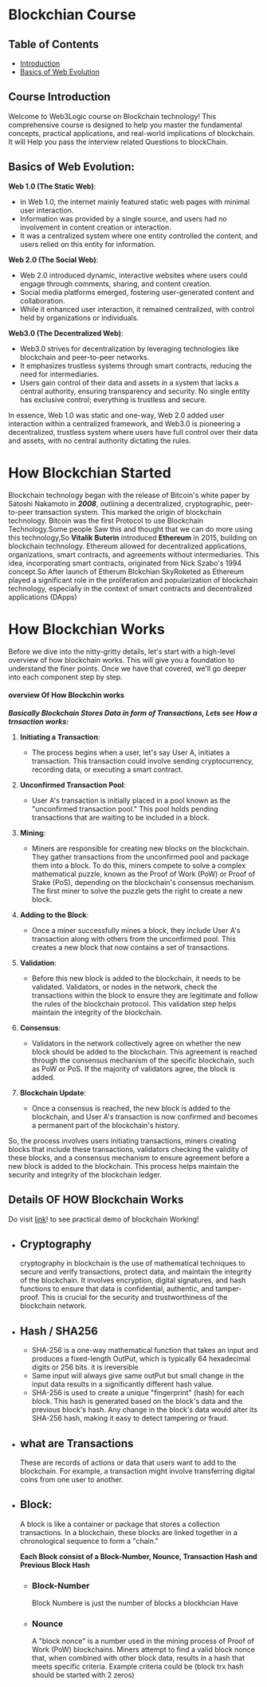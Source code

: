 # Blockchian Course

## Table of Contents

- [Introduction](#CourseIntroduction)
- [Basics of Web Evolution](#BasicsofWebEvolution)


## Course Introduction
Welcome to Web3Logic course  on Blockchain technology! This comprehensive course is designed to help you master the fundamental concepts, practical applications, and real-world implications of blockchain. It will Help you pass the interview related Questions to blockChain. 

## Basics of Web Evolution:
 


**Web 1.0 (The Static Web)**:
   - In Web 1.0, the internet mainly featured static web pages with minimal user interaction.
   - Information was provided by a single source, and users had no involvement in content creation or interaction.
   - It was a centralized system where one entity controlled the content, and users relied on this entity for information.

**Web 2.0 (The Social Web)**:
   - Web 2.0 introduced dynamic, interactive websites where users could engage through comments, sharing, and content creation.
   - Social media platforms emerged, fostering user-generated content and collaboration.
   - While it enhanced user interaction, it remained centralized, with control held by organizations or individuals.

**Web3.0 (The Decentralized Web)**:
   - Web3.0 strives for decentralization by leveraging technologies like blockchain and peer-to-peer networks.
   - It emphasizes trustless systems through smart contracts, reducing the need for intermediaries.
   - Users gain control of their data and assets in a system that lacks a central authority, ensuring transparency and security. No single entity has exclusive control; everything is trustless and secure.

In essence, Web 1.0 was static and one-way, Web 2.0 added user interaction within a centralized framework, and Web3.0 is pioneering a decentralized, trustless system where users have full control over their data and assets, with no central authority dictating the rules.

# How Blockchian Started
Blockchain technology began with the release of Bitcoin's white paper by Satoshi Nakamoto in ***2008***, outlining a decentralized, cryptographic, peer-to-peer transaction system. This marked the origin of blockchain technology.
Bitcoin was the first Protocol to use Blockchain Technology.Some people Saw this and thought that we can do more using this technology,So **Vitalik Buterin** introduced **Ethereum** in 2015, building on blockchain technology. Ethereum allowed for decentralized applications, organizations, smart contracts, and agreements without intermediaries. This idea, incorporating smart contracts, originated from Nick Szabo's 1994 concept.So After launch of Etherum Blckchian SkyRoketed as  Ethereum played a significant role in the proliferation and popularization of blockchain technology, especially in the context of smart contracts and decentralized applications (DApps)

# How Blockchian Works
Before we dive into the nitty-gritty details, let's start with a high-level overview of how blockchain works. This will give you a foundation to understand the finer points. Once we have that covered, we'll go deeper into each component step by step.
#### overview Of How Blockchin works
***Basically Blockchain Stores Data in form of Transactions, Lets see How a trnsaction works:***

1. **Initiating a Transaction**:
   - The process begins when a user, let's say User A, initiates a transaction. This transaction could involve sending cryptocurrency, recording data, or executing a smart contract.

2. **Unconfirmed Transaction Pool**:
   - User A's transaction is initially placed in a pool known as the "unconfirmed transaction pool." This pool holds pending transactions that are waiting to be included in a block.

3. **Mining**:
   - Miners are responsible for creating new blocks on the blockchain. They gather transactions from the unconfirmed pool and package them into a block. To do this, miners compete to solve a complex mathematical puzzle, known as the Proof of Work (PoW) or Proof of Stake (PoS), depending on the blockchain's consensus mechanism. The first miner to solve the puzzle gets the right to create a new block.

4. **Adding to the Block**:
   - Once a miner successfully mines a block, they include User A's transaction along with others from the unconfirmed pool. This creates a new block that now contains a set of transactions.

5. **Validation**:
   - Before this new block is added to the blockchain, it needs to be validated. Validators, or nodes in the network, check the transactions within the block to ensure they are legitimate and follow the rules of the blockchain protocol. This validation step helps maintain the integrity of the blockchain.

6. **Consensus**:
   - Validators in the network collectively agree on whether the new block should be added to the blockchain. This agreement is reached through the consensus mechanism of the specific blockchain, such as PoW or PoS. If the majority of validators agree, the block is added.

7. **Blockchain Update**:
   - Once a consensus is reached, the new block is added to the blockchain, and User A's transaction is now confirmed and becomes a permanent part of the blockchain's history.

So, the process involves users initiating transactions, miners creating blocks that include these transactions, validators checking the validity of these blocks, and a consensus mechanism to ensure agreement before a new block is added to the blockchain. This process helps maintain the security and integrity of the blockchain ledger.


## Details OF HOW Blockchain Works
   Do visit [link](https://blockchaindemo.org/)! to see practical demo of blockchain Working!
- ## Cryptography
  cryptography in blockchain is the use of mathematical techniques to secure and verify transactions, protect data, and maintain the integrity of the blockchain. It involves encryption, digital signatures, and hash functions to ensure that data is confidential, authentic, and tamper-proof. This is crucial for the security and trustworthiness of the blockchain network.
- ## Hash / SHA256
    - SHA-256 is a one-way mathematical function that takes an input and produces a fixed-length OutPut, which is typically 64 hexadecimal digits or 256 bits.
    it is ireversible
    - Same input will always give same outPut but small change in the input data results in a significantly different hash value.
    - SHA-256 is used to create a unique "fingerprint" (hash) for each block. This hash is generated based on the block's data and the previous block's hash. Any change in the block's 
      data would alter its SHA-256 hash, making it easy to detect tampering or fraud.

- ## what are  Transactions
    These are records of actions or data that users want to add to the blockchain. For example, a transaction might involve transferring digital coins from one user to another.
  
 - ## Block:
    A block is like a container or package that stores a collection  transactions. In a blockchain, these blocks are linked together in a chronological sequence to form a "chain."

   ****Each Block consist of a Block-Number, Nounce, Transaction Hash and  Previous Block Hash****  
     - ### Block-Number
       Block Numbere is just the number of blocks a blockhcian Have
     - ### Nounce
        A "block nonce" is a number used in the mining process of Proof of Work (PoW) blockchains. Miners attempt to find a valid block nonce that, when combined with other block data,         results in a hash that meets specific criteria. Example  criteria could be (block trx hash should be started with 2 zeros)


  
  




                                               
                  
